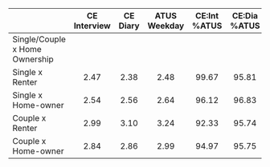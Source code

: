 
|                      | CE<br>Interview |  CE<br>Diary | ATUS<br>Weekday | CE:Int<br>%ATUS | CE:Dia<br>%ATUS |
| -------------------- | :----------: | :----------: | :----------: | :----------: | :----------: |
| Single/Couple x Home Ownership |              |              |              |              |              |
| Single x Renter      |         2.47 |         2.38 |         2.48 |        99.67 |        95.81 |
| Single x Home-owner  |         2.54 |         2.56 |         2.64 |        96.12 |        96.83 |
| Couple x Renter      |         2.99 |         3.10 |         3.24 |        92.33 |        95.74 |
| Couple x Home-owner  |         2.84 |         2.86 |         2.99 |        94.97 |        95.75 |

